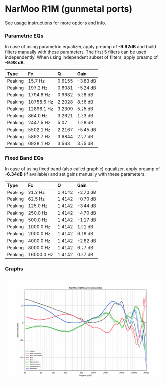 # NarMoo R1M (gunmetal ports)
See [usage instructions](https://github.com/jaakkopasanen/AutoEq#usage) for more options and info.

### Parametric EQs
In case of using parametric equalizer, apply preamp of **-9.92dB** and build filters manually
with these parameters. The first 5 filters can be used independently.
When using independent subset of filters, apply preamp of **-9.98 dB**.

| Type    | Fc         |      Q | Gain     |
|:--------|:-----------|:-------|:---------|
| Peaking | 15.7 Hz    | 0.6155 | -3.83 dB |
| Peaking | 197.2 Hz   | 0.6081 | -5.24 dB |
| Peaking | 1794.8 Hz  | 0.9682 | 5.38 dB  |
| Peaking | 10758.6 Hz | 2.2028 | 8.56 dB  |
| Peaking | 12896.1 Hz | 3.2309 | 5.25 dB  |
| Peaking | 864.0 Hz   | 3.2621 | 1.33 dB  |
| Peaking | 2447.5 Hz  | 5.07   | 1.98 dB  |
| Peaking | 5502.1 Hz  | 2.2167 | -5.45 dB |
| Peaking | 5892.7 Hz  | 3.6844 | 2.27 dB  |
| Peaking | 6938.1 Hz  | 3.563  | 3.75 dB  |

### Fixed Band EQs
In case of using fixed band (also called graphic) equalizer, apply preamp of **-6.34dB**
(if available) and set gains manually with these parameters.

| Type    | Fc         |      Q | Gain     |
|:--------|:-----------|:-------|:---------|
| Peaking | 31.3 Hz    | 1.4142 | -2.72 dB |
| Peaking | 62.5 Hz    | 1.4142 | -0.70 dB |
| Peaking | 125.0 Hz   | 1.4142 | -3.44 dB |
| Peaking | 250.0 Hz   | 1.4142 | -4.70 dB |
| Peaking | 500.0 Hz   | 1.4142 | -1.17 dB |
| Peaking | 1000.0 Hz  | 1.4142 | 1.91 dB  |
| Peaking | 2000.0 Hz  | 1.4142 | 6.18 dB  |
| Peaking | 4000.0 Hz  | 1.4142 | -2.82 dB |
| Peaking | 8000.0 Hz  | 1.4142 | 6.27 dB  |
| Peaking | 16000.0 Hz | 1.4142 | 0.37 dB  |

### Graphs
![](./NarMoo%20R1M%20(gunmetal%20ports).png)